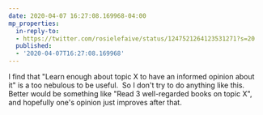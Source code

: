```yaml
---
date: 2020-04-07 16:27:08.169968-04:00
mp_properties:
  in-reply-to:
  - https://twitter.com/rosielefaive/status/1247521264123531271?s=20
  published:
  - '2020-04-07T16:27:08.169968'
---
```


I find that "Learn enough about topic X to have an informed opinion about it" is a too nebulous to be useful. &nbsp;So I don't try to do anything like this.    Better would be something like "Read 3 well-regarded books on topic X", and hopefully one's opinion just improves after that.